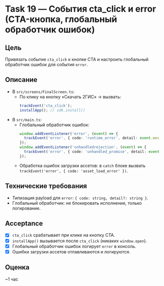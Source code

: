 # Task 19 — События cta_click и error (CTA-кнопка, глобальный обработчик ошибок)

## Цель
Привязать событие `cta_click` к кнопке CTA и настроить глобальный обработчик ошибок для события `error`.

## Описание
- В `src/screens/FinalScreen.ts`:
  - По клику на кнопку «Скачать 2ГИС» → вызвать:
    ```ts
    trackEvent('cta_click');
    installApp(); // sdk.install()
    ```
- В `src/main.ts`:
  - Глобальный обработчик ошибок:
    ```ts
    window.addEventListener('error', (event) => {
      trackEvent('error', { code: 'runtime_error', detail: event.message });
    });
    window.addEventListener('unhandledrejection', (event) => {
      trackEvent('error', { code: 'unhandled_promise', detail: event.reason });
    });
    ```
  - Обработка ошибок загрузки ассетов: в `catch` блоке вызвать `trackEvent('error', { code: 'asset_load_error' })`.

## Технические требования
- Типизация payload для `error`: `{ code: string, detail?: string }`.
- Глобальный обработчик: не блокировать исполнение, только логирование.

## Acceptance
- [x] `cta_click` срабатывает при клике на кнопку CTA.
- [x] `installApp()` вызывается после `cta_click` (никаких `window.open`).
- [x] Глобальный обработчик ошибок логирует `error` в консоль.
- [x] Ошибки загрузки ассетов отлавливаются и логируются.

## Оценка
~1 час



